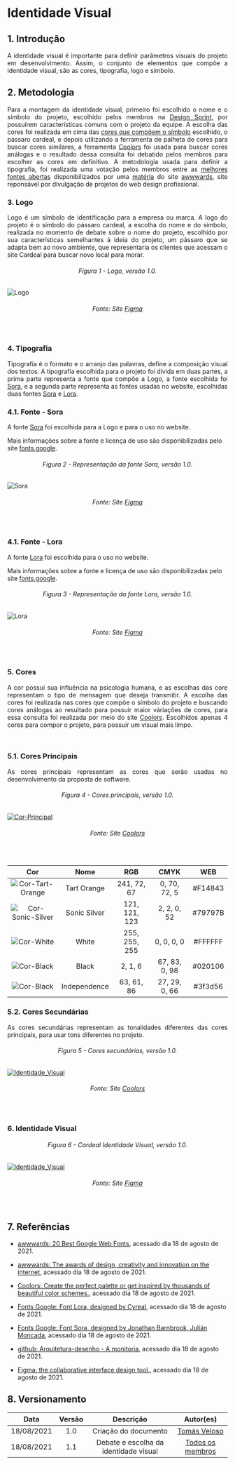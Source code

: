 # Identidade Visual

## 1. Introdução 

<p align = "justify">A identidade visual é importante para definir parâmetros visuais do projeto em desenvolvimento. Assim, o conjunto de elementos que compõe a identidade visual, são as cores, tipografia, logo e símbolo.</p> 

## 2. Metodologia 

<p align = "justify" markdown="1"> Para a montagem da identidade visual, primeiro foi escolhido o nome e o símbolo do projeto, escolhido pelos membros na <a href="https://unbarqdsw2021-1.github.io/2021.1_G04_Cardeal/desenhoSoftwareBase/designSprint/">Design Sprint</a>, por possuírem características comuns com o projeto da equipe. A escolha das cores foi realizada em cima das <a href="https://www.figma.com/proto/DKWzd4WjiCNoDUUINY1U4v/Identidade-Visual-Cardeal?node-id=11%3A23" target="_blank">cores que compõem o símbolo</a> escolhido, o pássaro cardeal, e depois utilizando a ferramenta de palheta de cores para buscar cores similares, a ferramenta <a href="https://coolors.co/" target="_blank">Coolors</a> foi usada para buscar cores análogas e o resultado dessa consulta foi debatido pelos membros para escolher as cores em definitivo. A metodologia usada para definir a tipografia, foi realizada uma votação pelos membros entre as <a href="https://www.figma.com/proto/DKWzd4WjiCNoDUUINY1U4v/Identidade-Visual-Cardeal?node-id=3%3A4">melhores fontes abertas</a> disponibilizados por uma <a href="https://www.awwwards.com/20-best-web-fonts-from-google-web-fonts-and-font-face.html" target="_blank">matéria</a> do site <a href="https://www.awwwards.com/" target="_blank">awwwards</a>, site reponsável por divulgação de projetos de web design profissional.</p> 
 
### 3. Logo


<p align = "justify"> Logo é um símbolo de identificação para a empresa ou marca. A logo do projeto é o símbolo do pássaro cardeal, a escolha do nome e do símbolo, realizada no momento de debate sobre o nome do projeto, escolhido por sua características semelhantes à ideia do projeto, um pássaro que se adapta bem ao novo ambiente, que representaria os clientes que acessam o site Cardeal para buscar novo local para morar.</p>

<h6 align = "center">Figura 1 - Logo, versão 1.0.</h6>

![Logo](../desenhoSoftwareBase/img/IdentidadeVisual/logo.png)

<h6 align = "center">Fonte: Site <a href="https://www.figma.com/proto/DKWzd4WjiCNoDUUINY1U4v/Identidade-Visual-Cardeal?node-id=6%3A6" target="_blank">Figma</a></h6></br>
 
### 4. Tipografia

<p align = "justify"> Tipografia é o formato e o arranjo das palavras, define a composição visual dos textos. A tipografia escolhida para o projeto foi divida em duas partes, a prima parte representa a fonte que compõe a Logo, a fonte escolhida foi <a href="https://fonts.google.com/specimen/Sora?query=sora" target="_blank">Sora</a>, e a segunda parte representa as fontes usadas no website, escolhidas duas fontes <a href="https://fonts.google.com/specimen/Sora?query=sora" target="_blank">Sora</a> e <a href="https://fonts.google.com/specimen/Lora?query=lora#standard-styles" target="_blank">Lora</a>.</p>

### 4.1. Fonte - Sora

<p align = "justify">A fonte <a href="https://fonts.google.com/specimen/Sora?query=sora" target="_blank">Sora</a> foi escolhida para a Logo e para o uso no website.

Mais informações sobre a fonte e licença de uso são disponibilizadas pelo site <a href="https://fonts.google.com/specimen/Sora?query=Jonathan+Barnbrook" target="_blank">fonts.google</a>.</p>

<h6 align = "center">Figura 2 - Representação da fonte Sora, versão 1.0.</h6>

![Sora](../desenhoSoftwareBase/img/IdentidadeVisual/sora.png)

<h6 align = "center">Fonte: Site <a href="https://www.figma.com/proto/DKWzd4WjiCNoDUUINY1U4v/Identidade-Visual-Cardeal?node-id=50%3A5" target="_blank">Figma</a></h6></br>

### 4.1. Fonte - Lora

<p align = "justify">A fonte <a href="https://fonts.google.com/specimen/Lora?query=Cyreal" target="_blank">Lora</a> foi escolhida para o uso no website.

Mais informações sobre a fonte e licença de uso são disponibilizadas pelo site <a href="https://fonts.google.com/specimen/Sora?query=Jonathan+Barnbrook" target="_blank">fonts.google</a>.</p>


<h6 align = "center">Figura 3 - Representação da fonte Lora, versão 1.0.</h6>

![Lora](../desenhoSoftwareBase/img/IdentidadeVisual/lora.png)

<h6 align = "center">Fonte: Site <a href="https://www.figma.com/proto/DKWzd4WjiCNoDUUINY1U4v/Identidade-Visual-Cardeal?node-id=50%3A86" target="_blank">Figma</a></h6></br>

### 5. Cores

<p align = "justify"> A cor possui sua influência na psicologia humana, e as escolhas das core representam o tipo de mensagem que deseja transmitir. A escolha das cores foi realizada nas cores que compõe o símbolo do projeto e buscando cores análogas ao resultado para possuir maior váriações de cores, para essa consulta foi realizada por meio do site <a href="https://coolors.co/" target="_blank">Coolors</a>. Escolhidos apenas 4 cores para compor o projeto, para possuir um visual mais limpo.</p><br/>

### 5.1. Cores Principais

<p align = "justify"> As cores principais representam as cores que serão usadas no desenvolvimento da proposta de software.</p>

<h6 align = "center">Figura 4 - Cores principais, versão 1.0.</h6>

[![Cor-Principal](../desenhoSoftwareBase/img/IdentidadeVisual/corPrincipal.png)](../desenhoSoftwareBase/img/IdentidadeVisual/corPrincipal.png)

<h6 align = "center">Fonte: Site <a href="https://coolors.co/f14843-79797b-ffffff-020106-3f3d56" target="_blank">Coolors</a></h6></br>

| **Cor** | **Nome** | **RGB** | **CMYK** | **WEB** | 
| :---: | :---: | :---: | :---: | :---: | 
| ![Cor-Tart-Orange](../desenhoSoftwareBase/img/IdentidadeVisual/red.png) | Tart Orange | 241, 72, 67 | 0, 70, 72, 5 | #F14843 |
| ![Cor-Sonic-Silver](../desenhoSoftwareBase/img/IdentidadeVisual/grey.png) | Sonic Silver | 121, 121, 123 | 2, 2, 0, 52 | #79797B |
| ![Cor-White](../desenhoSoftwareBase/img/IdentidadeVisual/white.png) | White | 255, 255, 255 | 0, 0, 0, 0  | #FFFFFF |
| ![Cor-Black](../desenhoSoftwareBase/img/IdentidadeVisual/black.png) | Black | 2, 1, 6 | 67, 83, 0, 98 | #020106 |
| ![Cor-Black](../desenhoSoftwareBase/img/IdentidadeVisual/purple.png)  | Independence | 63, 61, 86 | 27, 29, 0, 66 | #3f3d56 |

### 5.2. Cores Secundárias

<p align = "justify"> As cores secundárias representam as tonalidades diferentes das cores principais, para usar tons diferentes no projeto.</p>

<h6 align = "center">Figura 5 - Cores secundárias, versão 1.0.</h6>

[![Identidade_Visual](../desenhoSoftwareBase/img/IdentidadeVisual/corSecundaria.png)](../desenhoSoftwareBase/img/IdentidadeVisual/corSecundaria.png)

<h6 align = "center">Fonte: Site <a href="https://coolors.co/" target="_blank">Coolors</a></h6></br>

### 6. Identidade Visual

<h6 align = "center">Figura 6 - Cardeal Identidade Visual, versão 1.0.</h6>

[![Identidade_Visual](../desenhoSoftwareBase/img/IdentidadeVisual/idVisual.png)](../desenhoSoftwareBase/img/IdentidadeVisual/idVisual.png)

<h6 align = "center">Fonte: Site <a href="https://www.figma.com/proto/DKWzd4WjiCNoDUUINY1U4v/Identidade-Visual-Cardeal?node-id=63%3A2" target="_blank">Figma</a></h6></br>

## 7. Referências


* [awwwards: 20 Best Google Web Fonts](hhttps://www.awwwards.com/20-best-web-fonts-from-google-web-fonts-and-font-face.html), acessado dia 18 de agosto de 2021. 

* [awwwards: The awards of design, creativity and innovation on the internet](https://www.awwwards.com/), acessado dia 18 de agosto de 2021. 

* [Coolors: Create the perfect palette or get inspired by thousands of beautiful color schemes.](https://coolors.co/), acessado dia 18 de agosto de 2021.

* [Fonts Google: Font Lora, designed by Cyreal](https://fonts.google.com/specimen/Lora?query=lora#standard-styles), acessado dia 18 de agosto de 2021.

* [Fonts Google: Font Sora, designed by Jonathan Barnbrook, Julián Moncada](https://fonts.google.com/specimen/Sora?query=sora), acessado dia 18 de agosto de 2021.


* [github: Arquitetura-desenho - A monitoria](https://2019-2-arquitetura-desenho.github.io/wiki/dinamica_seminario_II/identidade_visual/), acessado dia 18 de agosto de 2021.

* [Figma: the collaborative interface design tool.](https://www.figma.com), acessado dia 18 de agosto de 2021.

## 8. Versionamento 

| Data | Versão | Descrição | Autor(es) | 
| :----: | :----: | :----: | :----: | 
| 18/08/2021 | 1.0 | Criação do documento | [Tomás Veloso](https://github.com/tomasvelos0) | 
| 18/08/2021 | 1.1    | Debate e escolha da identidade visual       | [Todos os membros](https://unbarqdsw2021-1.github.io/2021.1_G04_Cardeal/)  |